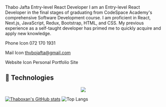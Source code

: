 Thabo Jafta
Entry-level React Developer
I am an Entry-level React Developer in the final stages of graduating from CodeSpace Academy's comprehensive Software Development course. I am proficient in React, Next.js, JavaScript, Redux, Bootstrap, HTML, and CSS. My previous experience as a self-taught developer has primed me to quickly acquire and apply new knowledge.

Phone Icon 072 170 1931

Mail Icon thvbojafta@gmail.com

Website Icon Personal Portfolio Site


## 👾 Technologies

<p align="center">
  <a href="https://skillicons.dev">
    <img src="https://skillicons.dev/icons?i=javascript,html,css,react,figma&theme=light,bootstrap, git" />
  </a>
</p>

[![Thaboxan's GitHub stats](https://github-readme-stats.vercel.app/api?username=thaboxan)](https://github.com/thaboxan/github-readme-stats)
![Top Langs](https://github-readme-stats.vercel.app/api/top-langs/?username=thaboxan&size_weight=0.5&count_weight=0.5)
